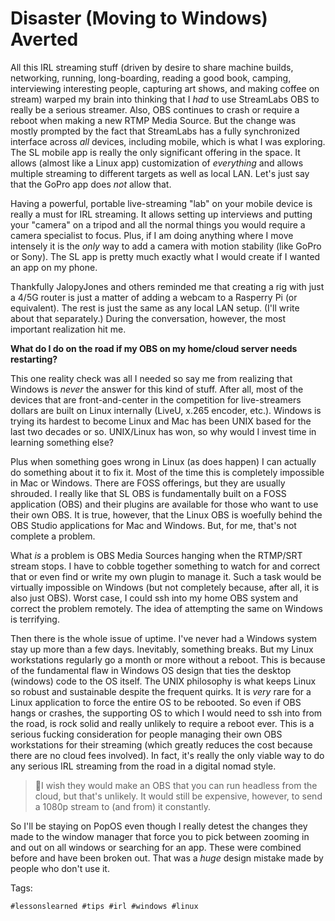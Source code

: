 # Disaster (Moving to Windows) Averted

All this IRL streaming stuff (driven by desire to share machine builds,
networking, running, long-boarding, reading a good book, camping,
interviewing interesting people, capturing art shows, and making coffee
on stream) warped my brain into thinking that I *had* to use StreamLabs
OBS to really be a serious streamer. Also, OBS continues to crash or
require a reboot when making a new RTMP Media Source. But the change was
mostly prompted by the fact that StreamLabs has a fully synchronized
interface across *all* devices, including mobile, which is what I was
exploring. The SL mobile app is really the only significant offering in
the space. It allows (almost like a Linux app) customization of
*everything* and allows multiple streaming to different targets as well
as local LAN. Let's just say that the GoPro app does *not* allow that.

Having a powerful, portable live-streaming "lab" on your mobile device
is really a must for IRL streaming. It allows setting up interviews and
putting your "camera" on a tripod and all the normal things you would
require a camera specialist to focus. Plus, if I am doing anything where
I move intensely it is the *only* way to add a camera with motion
stability (like GoPro or Sony). The SL app is pretty much exactly what I
would create if I wanted an app on my phone.

Thankfully JalopyJones and others reminded me that creating a rig with
just a 4/5G router is just a matter of adding a webcam to a Rasperry Pi
(or equivalent). The rest is just the same as any local LAN setup. (I'll
write about that separately.) During the conversation, however, the most
important realization hit me. 

**What do I do on the road if my OBS on my home/cloud server needs
restarting?**

This one reality check was all I needed so say me from realizing that
Windows is *never* the answer for this kind of stuff. After all, most of
the devices that are front-and-center in the competition for
live-streamers dollars are built on Linux internally (LiveU, x.265
encoder, etc.). Windows is trying its hardest to become Linux and Mac
has been UNIX based for the last two decades or so. UNIX/Linux has won,
so why would I invest time in learning something else?

Plus when something goes wrong in Linux (as does happen) I can actually
do something about it to fix it. Most of the time this is completely
impossible in Mac or Windows. There are FOSS offerings, but they are
usually shrouded. I really like that SL OBS is fundamentally built on a
FOSS application (OBS) and their plugins are available for those who
want to use their own OBS. It is true, however, that the Linux OBS is
woefully behind the OBS Studio applications for Mac and Windows. But,
for me, that's not complete a problem. 

What *is* a problem is OBS Media Sources hanging when the RTMP/SRT
stream stops. I have to cobble together something to watch for and
correct that or even find or write my own plugin to manage it. Such
a task would be virtually impossible on Windows (but not completely
because, after all, it is also just OBS). Worst case, I could ssh into
my home OBS system and correct the problem remotely. The idea of
attempting the same on Windows is terrifying.

Then there is the whole issue of uptime. I've never had a Windows system
stay up more than a few days. Inevitably, something breaks. But my Linux
workstations regularly go a month or more without a reboot. This is
because of the fundamental flaw in Windows OS design that ties the
desktop (windows) code to the OS itself. The UNIX philosophy is what
keeps Linux so robust and sustainable despite the frequent quirks. It is
*very* rare for a Linux application to force the entire OS to be
rebooted. So even if OBS hangs or crashes, the supporting OS to which I
would need to ssh into from the road, is rock solid and really unlikely
to require a reboot ever. This is a serious fucking consideration for
people managing their own OBS workstations for their streaming (which
greatly reduces the cost because there are no cloud fees involved). In
fact, it's really the only viable way to do any serious IRL streaming
from the road in a digital nomad style.

> 💬I wish they would make an OBS that you can run headless from the
> cloud, but that's unlikely. It would still be expensive, however, to
> send a 1080p stream to (and from) it constantly.

So I'll be staying on PopOS even though I really detest the changes they
made to the window manager that force you to pick between zooming in and
out on all windows or searching for an app. These were combined before
and have been broken out. That was a *huge* design mistake made by
people who don't use it.

Tags:

    #lessonslearned #tips #irl #windows #linux
